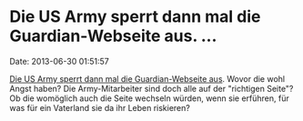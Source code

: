 Die US Army sperrt dann mal die Guardian-Webseite aus. \...
===========================================================

Date: 2013-06-30 01:51:57

[Die US Army sperrt dann mal die Guardian-Webseite
aus](http://rt.com/usa/guardian-access-restricted-army-367/). Wovor die
wohl Angst haben? Die Army-Mitarbeiter sind doch alle auf der
\"richtigen Seite\"? Ob die womöglich auch die Seite wechseln würden,
wenn sie erführen, für was für ein Vaterland sie da ihr Leben riskieren?

